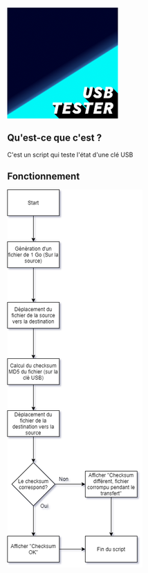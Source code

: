 ![logo](./media/NEW_USB_TESTER_ICO.png)

## Qu'est-ce que c'est ?
C'est un script qui teste l'état d'une clé USB

## Fonctionnement
![flowchart](./media/script_flowchart.png)
